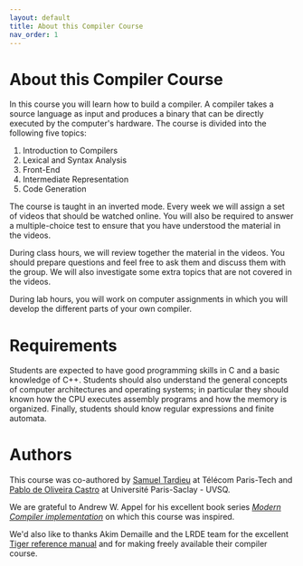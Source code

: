 ```yaml
---
layout: default
title: About this Compiler Course
nav_order: 1
---
```


# About this Compiler Course

In this course you will learn how to build a compiler. A compiler takes a source language as input and produces a binary that can be directly executed by the computer's hardware. The course is divided into the following five topics:

1.  Introduction to Compilers
2.  Lexical and Syntax Analysis
3.  Front-End
4.  Intermediate Representation
5.  Code Generation

The course is taught in an inverted mode. Every week we will assign a set of videos that should be watched online. You will also be required to answer a multiple-choice test to ensure that you have understood the material in the videos.

During class hours, we will review together the material in the videos. You should prepare questions and feel free to ask them and discuss them with the group. We will also investigate some extra topics that are not covered in the videos.

During lab hours, you will work on computer assignments in which you will develop the different parts of your own compiler.

# Requirements

Students are expected to have good programming skills in C and a basic knowledge of C++. Students should also understand the general concepts of computer architectures and operating systems; in particular they should known how the CPU executes assembly programs and how the memory is organized. Finally, students should know regular expressions and finite automata.

# Authors

This course was co-authored by [Samuel Tardieu](https://rfc1149.net/) at
Télécom Paris-Tech and [Pablo de Oliveira Castro](https://sifflez.org/) at
Université Paris-Saclay - UVSQ.

We are grateful to Andrew W. Appel for his excellent book series [_Modern
Compiler implementation_](https://www.cs.princeton.edu/~appel/modern/) on which
this course was inspired.

We'd also like to thanks Akim Demaille and the LRDE team for the excellent
[Tiger reference manual](https://www.lrde.epita.fr/~tiger/tiger.html) and for
making freely available their compiler course.
